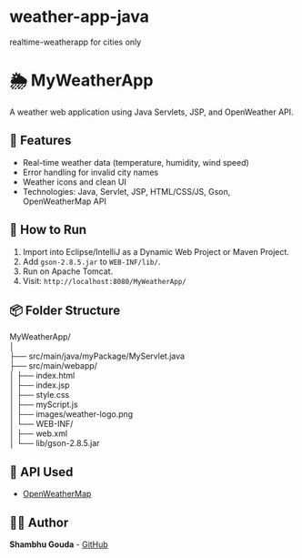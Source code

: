 # weather-app-java
realtime-weatherapp for cities only
# 🌦️ MyWeatherApp

A weather web application using Java Servlets, JSP, and OpenWeather API. 

## 🚀 Features
- Real-time weather data (temperature, humidity, wind speed)
- Error handling for invalid city names
- Weather icons and clean UI
- Technologies: Java, Servlet, JSP, HTML/CSS/JS, Gson, OpenWeatherMap API

## 🔧 How to Run
1. Import into Eclipse/IntelliJ as a Dynamic Web Project or Maven Project.
2. Add `gson-2.8.5.jar` to `WEB-INF/lib/`.
3. Run on Apache Tomcat.
4. Visit: `http://localhost:8080/MyWeatherApp/`

## 📦 Folder Structure
MyWeatherApp/ <br>
│  <br>
├── src/main/java/myPackage/MyServlet.java <br>
├── src/main/webapp/ <br>
│ ├── index.html <br>
│ ├── index.jsp <br>
│ ├── style.css <br>
│ ├── myScript.js <br>
│ ├── images/weather-logo.png <br>
│ └── WEB-INF/ <br>
│ ├── web.xml <br>
│ └── lib/gson-2.8.5.jar <br>

## 🔗 API Used
- [OpenWeatherMap](https://openweathermap.org/api)

## 👨‍💻 Author
**Shambhu Gouda** - [GitHub](https://github.com/shambhu-codes)

